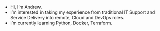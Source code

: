 - Hi, I’m Andrew.
- I’m interested in taking my experience from traditional IT Support and Service Delivery into remote, Cloud and DevOps roles.
- I’m currently learning Python, Docker, Terraform.


<!---
ashearera/ashearera is a ✨ special ✨ repository because its `README.md` (this file) appears on your GitHub profile.
You can click the Preview link to take a look at your changes.
--->
